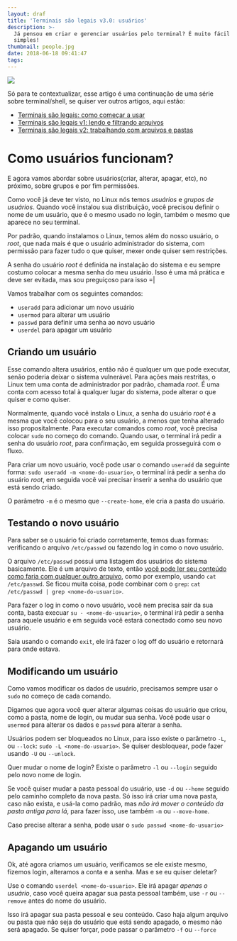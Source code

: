 ```yaml
---
layout: draf
title: 'Terminais são legais v3.0: usuários'
description: >-
  Já pensou em criar e gerenciar usuários pelo terminal? É muito fácil e
  simples!
thumbnail: people.jpg
date: 2018-06-18 09:41:47
tags:
---
```



![](people.jpg)

Só para te contextualizar, esse artigo é uma continuação de uma série sobre terminal/shell, se quiser ver outros artigos, aqui estão:

- [Terminais são legais: como começar a usar ](/terminais-sao-legais-como-comecar-a-usar)
- [Terminais são legais v1: lendo e filtrando arquivos](/terminais-sao-legais-v1-lendo-e-filtrando-arquivos/)
- [Terminais são legais v2: trabalhando com arquivos e pastas](/terminais-sao-legais-v2-pastas/)

# Como usuários funcionam?

E agora vamos abordar sobre usuários(criar, alterar, apagar, etc), no próximo, sobre grupos e por fim permissões.

Como você já deve ter visto, no Linux nós temos *usuários* e *grupos de usuários*. Quando você instalou sua distribuição, você precisou definir o nome de um usuário, que é o mesmo usado no login, também o mesmo que aparece no seu terminal.

Por padrão, quando instalamos o Linux, temos além do nosso usuário, o *root*, que nada mais é que o usuário administrador do sistema, com permissão para fazer tudo o que quiser, mexer onde quiser sem restrições.

A senha do usuário *root* é definida na instalação do sistema e eu sempre costumo colocar a mesma senha do meu usuário. Isso é uma má prática e deve ser evitada, mas sou preguiçoso para isso =|

Vamos trabalhar com os seguintes comandos:

- `useradd` para adicionar um novo usuário
- `usermod` para alterar um usuário
- `passwd` para definir uma senha ao novo usuário
- `userdel` para apagar um usuário

## Criando um usuário

Esse comando altera usuários, então não é qualquer um que pode executar, senão poderia deixar o sistema vulnerável. Para ações mais restritas, o Linux tem uma conta de administrador por padrão, chamada *root*. É uma conta com acesso total à qualquer lugar do sistema, pode alterar o que quiser e como quiser.

Normalmente, quando você instala o Linux, a senha do usuário *root* é a mesma que você colocou para o seu usuário, a menos que tenha alterado isso propositalmente. Para executar comandos como *root*, você precisa colocar `sudo` no começo do comando. Quando usar, o terminal irá pedir a senha do usuário *root*, para confirmação, em seguida prosseguirá com o fluxo.

Para criar um novo usuário, você pode usar o comando `useradd` da seguinte forma: `sudo useradd -m <nome-do-usuario>`, o terminal irá pedir a senha do usuário *root*, em seguida você vai precisar inserir a senha do usuário que está sendo criado.

O parâmetro `-m` é o mesmo que `--create-home`, ele cria a pasta do usuário.

## Testando o novo usuário

Para saber se o usuário foi criado corretamente, temos duas formas: verificando o arquivo `/etc/passwd` ou fazendo log in como o novo usuário.

O arquivo `/etc/passwd` possui uma listagem dos usuários do sistema basicamente. Ele é um arquivo de texto, então [você pode ler seu conteúdo como faria com qualquer outro arquivo](/terminais-sao-legais-v1-lendo-e-filtrando-arquivos/), como por exemplo, usando `cat /etc/passwd`. Se ficou muita coisa, pode combinar com o `grep`: `cat /etc/passwd | grep <nome-do-usuario>`.

Para fazer o log in como o novo usuário, você nem precisa sair da sua conta, basta execuar `su - <nome-do-usuario>`, o terminal irá pedir a senha para aquele usuário e em seguida você estará conectado como seu novo usuário.

Saia usando o comando `exit`, ele irá fazer o log off do usuário e retornará para onde estava.

## Modificando um usuário

Como vamos modificar os dados de usuário, precisamos sempre usar o `sudo` no começo de cada comando.

Digamos que agora você quer alterar algumas coisas do usuário que criou, como a pasta, nome de login, ou mudar sua senha. Você pode usar o `usermod` para alterar os dados e `passwd` para alterar a senha.

Usuários podem ser bloqueados no Linux, para isso existe o parâmetro `-L`, ou `--lock`: `sudo -L <nome-do-usuario>`. Se quiser desbloquear, pode fazer usando `-U` ou `--unlock`.

Quer mudar o nome de login? Existe o parâmetro `-l` ou `--login` seguido pelo novo nome de login. 

Se você quiser mudar a pasta pessoal do usuário, use `-d` ou `--home` seguido pelo caminho completo da nova pasta. Só isso irá criar uma nova pasta, caso não exista, e usá-la como padrão, mas *não irá mover o conteúdo da pasta antiga para lá*, para fazer isso, use também `-m` ou `--move-home`.

Caso precise alterar a senha, pode usar o `sudo passwd <nome-do-usuario>`

## Apagando um usuário

Ok, até agora criamos um usuário, verificamos se ele existe mesmo, fizemos login, alteramos a conta e a senha. Mas e se eu quiser deletar?

Use o comando `userdel <nome-do-usuario>`. Ele irá apagar *apenas o usuário*, caso você queira apagar sua pasta pessoal também, use `-r` ou `--remove` antes do nome do usuário. 

Isso irá apagar sua pasta pessoal e seu conteúdo. Caso haja algum arquivo ou pasta que não seja do usuário que está sendo apagado, o mesmo não será apagado. Se quiser forçar, pode passar o parâmetro `-f` ou `--force`

